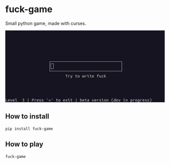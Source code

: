 # fuck-game

Small python game, made with curses.

![](doc/screen1.png)

## How to install

```shell
pip install fuck-game
```

## How to play

```shell
fuck-game
```